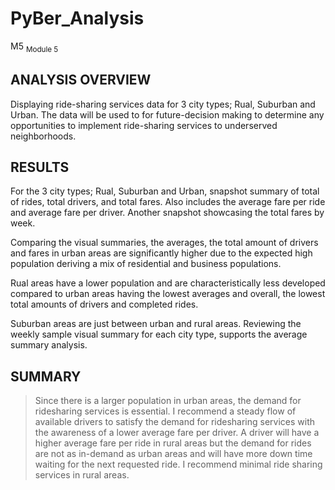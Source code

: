 # PyBer_Analysis
M5
<sub>Module 5</sup>

## ANALYSIS OVERVIEW
Displaying ride-sharing services data for 3 city types; Rual, Suburban and Urban.  The data will be used to for future-decision making to determine any opportunities to implement ride-sharing services to underserved neighborhoods.

## RESULTS
For the 3 city types; Rual, Suburban and Urban, snapshot summary of total of rides, total drivers, and total fares.  Also includes the average fare per ride and average fare per driver.  Another snapshot showcasing the total fares by week.

Comparing the visual summaries, the averages, the total amount of drivers and fares in urban areas are significantly higher due to the expected high population deriving a mix of residential and business populations. 

Rual areas have a lower population and are characteristically less developed compared to urban areas having the lowest averages and overall, the lowest total amounts of drivers and completed rides.

Suburban areas are just between urban and rural areas.  Reviewing the weekly sample visual summary for each city type, supports the average summary analysis.

## SUMMARY

>Since there is a larger population in urban areas, the demand for ridesharing services is essential.  I recommend a steady flow of available drivers to satisfy the demand for ridesharing services with the awareness of a lower average fare per driver.
>A driver will have a higher average fare per ride in rural areas but the demand for rides are not as in-demand as urban areas and will have more down time waiting for the next requested ride.  I recommend minimal ride sharing services in rural areas.
